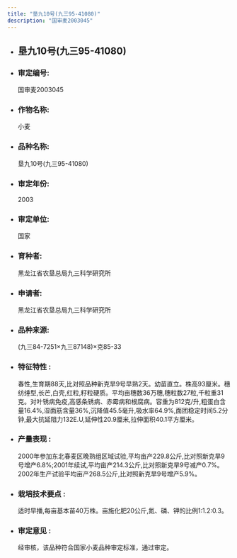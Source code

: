 ```yaml
---
title: "垦九10号(九三95-41080)"
description: "国审麦2003045"
---
```

* ## 垦九10号(九三95-41080)
* ###  审定编号:  
   国审麦2003045

*  ### 作物名称:  
   小麦

*   ###  品种名称: 
    垦九10号(九三95-41080)

*   ### 审定年份: 
    2003

*   ### 审定单位:  
    国家

*   ### 育种者:  
    黑龙江省农垦总局九三科学研究所

*   ### 申请者:  
    黑龙江省农垦总局九三科学研究所

*   ### 品种来源:  
    (九三84-7251×九三87148)×克85-33

*   ### 特征特性 : 
    春性,生育期88天,比对照品种新克旱9号早熟2天。幼苗直立。株高93厘米。穗纺缍型,长芒,白壳,红粒,籽粒硬质。平均亩穗数36万穗,穗粒数27粒,千粒重31克。对叶锈病免疫,高感条锈病、赤霉病和根腐病。容重为812克/升,粗蛋白含量16.4%,湿面筋含量36%,沉降值45.5毫升,吸水率64.9%,面团稳定时间5.2分钟,最大抗延阻力132E.U,延伸性20.9厘米,拉伸面积40.1平方厘米。

*   ### 产量表现 : 
    2000年参加东北春麦区晚熟组区域试验,平均亩产229.8公斤,比对照新克旱9号增产6.8%;2001年续试,平均亩产214.3公斤,比对照新克旱9号减产0.7%。2002年生产试验平均亩产268.5公斤,比对照新克旱9号增产5.9%。

*   ### 栽培技术要点 : 
    适时早播,每亩基本苗40万株。亩施化肥20公斤,氮、磷、钾的比例1:1.2:0.3。

*   ### 审定意见 : 
    经审核，该品种符合国家小麦品种审定标准，通过审定。
